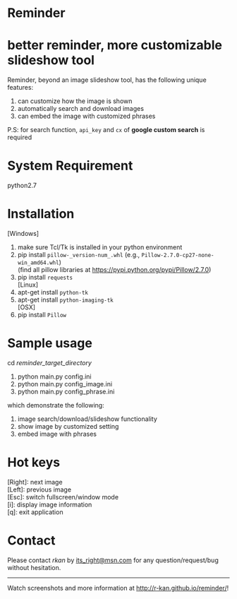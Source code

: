 # Reminder
better reminder, more customizable slideshow tool
==========================

Reminder, beyond an image slideshow tool, has the following unique features:  
1. can customize how the image is shown  
2. automatically search and download images  
3. can embed the image with customized phrases

P.S: for search function, `api_key` and `cx` of **google custom search** is required 

# System Requirement
python2.7

# Installation
[Windows]  
1. make sure Tcl/Tk is installed in your python environment  
2. pip install `pillow-_version-num_.whl` (e.g., `Pillow-2.7.0-cp27-none-win_amd64.whl`)  
(find all pillow libraries at https://pypi.python.org/pypi/Pillow/2.7.0)  
3. pip install `requests`  
[Linux]  
1. apt-get install `python-tk`  
2. apt-get install `python-imaging-tk`  
[OSX]  
1. pip install `Pillow` 

# Sample usage
cd _reminder_target_directory_  
1. python main.py config.ini  
2. python main.py config_image.ini  
3. python main.py config_phrase.ini  

which demonstrate the following:  
1. image search/download/slideshow functionality  
2. show image by customized setting  
3. embed image with phrases  

# Hot keys
[Right]: next image  
[Left]: previous image  
[Esc]: switch fullscreen/window mode  
[i]: display image information  
[q]: exit application

# Contact
Please contact *rkan* by its_right@msn.com for any question/request/bug without hesitation.  

***
Watch screenshots and more information at http://r-kan.github.io/reminder/!
